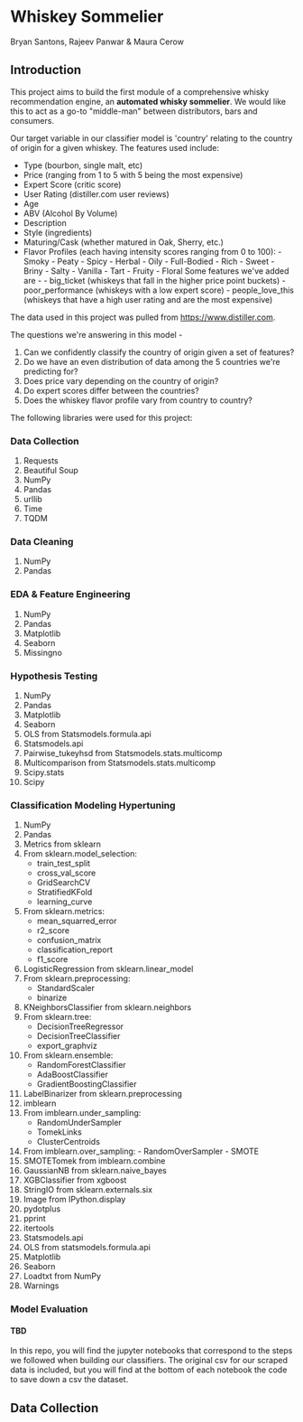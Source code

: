 # Whiskey Sommelier
Bryan Santons, Rajeev Panwar & Maura Cerow

## Introduction

This project aims to build the first module of a comprehensive whisky recommendation engine, an **automated whisky sommelier**. We would like this to act as a go-to "middle-man" between distributors, bars and consumers.

Our target variable in our classifier model is 'country' relating to the country of origin for a given whiskey. The features used include:
  - Type (bourbon, single malt, etc)
  - Price (ranging from 1 to 5 with 5 being the most expensive)
  - Expert Score (critic score)
  - User Rating (distiller.com user reviews)
  - Age
  - ABV (Alcohol By Volume)
  - Description
  - Style (ingredients)
  - Maturing/Cask (whether matured in Oak, Sherry, etc.)
  - Flavor Profiles (each having intensity scores ranging from 0 to 100):
        - Smoky
        -  Peaty
        - Spicy
        - Herbal
        - Oily
        - Full-Bodied
        - Rich
        - Sweet
        - Briny
        - Salty
        - Vanilla
        - Tart
        - Fruity
        - Floral
  Some features we've added are - 
        - big_ticket (whiskeys that fall in the higher price point buckets)
        - poor_performance (whiskeys with a low expert score)
        - people_love_this (whiskeys that have a high user rating and are the most expensive)

The data used in this project was pulled from https://www.distiller.com. 

The questions we're answering in this model - 
  1. Can we confidently classify the country of origin given a set of features?
  2. Do we have an even distribution of data among the 5 countries we're predicting for?
  3. Does price vary depending on the country of origin?
  4. Do expert scores differ between the countries?
  5. Does the whiskey flavor profile vary from country to country?
    
The following libraries were used for this project: 

### Data Collection
  1. Requests
  2. Beautiful Soup
  3. NumPy
  4. Pandas
  5. urllib
  6. Time
  7. TQDM
  
### Data Cleaning
  1. NumPy
  2. Pandas
  
### EDA & Feature Engineering
  1. NumPy
  2. Pandas
  3. Matplotlib
  4. Seaborn
  5. Missingno
  
### Hypothesis Testing
  1. NumPy
  2. Pandas
  3. Matplotlib
  4. Seaborn
  5. OLS from Statsmodels.formula.api
  6. Statsmodels.api
  7. Pairwise_tukeyhsd from Statsmodels.stats.multicomp
  8. Multicomparison from Statsmodels.stats.multicomp
  9. Scipy.stats
  10. Scipy

### Classification Modeling Hypertuning
  1. NumPy
  2. Pandas
  3. Metrics from sklearn
  4. From sklearn.model_selection:
      - train_test_split
      - cross_val_score
      - GridSearchCV
      - StratifiedKFold
      - learning_curve
  5. From sklearn.metrics:
      - mean_squarred_error
      - r2_score
      - confusion_matrix
      - classification_report
      - f1_score
  6. LogisticRegression from sklearn.linear_model
  7. From sklearn.preprocessing:
      - StandardScaler
      - binarize
   8. KNeighborsClassifier from sklearn.neighbors
   9. From sklearn.tree:
      - DecisionTreeRegressor
      - DecisionTreeClassifier
      - export_graphviz
  10. From sklearn.ensemble:
      - RandomForestClassifier
      - AdaBoostClassifier
      - GradientBoostingClassifier
  11. LabelBinarizer from sklearn.preprocessing
  12. imblearn
  13. From imblearn.under_sampling:
      - RandomUnderSampler
      - TomekLinks
      - ClusterCentroids
   14. From imblearn.over_sampling:
      - RandomOverSampler
      - SMOTE
   15. SMOTETomek from imblearn.combine
   16. GaussianNB from sklearn.naive_bayes
   17. XGBClassifier from xgboost
   18. StringIO from sklearn.externals.six
   19. Image from IPython.display
   20. pydotplus
   21. pprint
   22. itertools
   23. Statsmodels.api
   24. OLS from statsmodels.formula.api
   25. Matplotlib
   26. Seaborn
   27. Loadtxt from NumPy
   28. Warnings

### Model Evaluation
#### TBD

In this repo, you will find the jupyter notebooks that correspond to the steps we followed when building our classifiers. The original csv for our scraped data is included, but you will find at the bottom of each notebook the code to save down a csv the dataset.

## Data Collection



